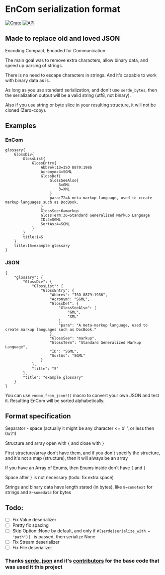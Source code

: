 # EnCom serialization format

[![Crate](https://img.shields.io/crates/v/serde_encom.svg)](https://crates.io/crates/serde_encom)
[![API](https://docs.rs/serde_encom/badge.svg)](https://docs.rs/serde_encom)

## Made to replace old and loved JSON

Encoding Compact, Encoded for Communication

The main goal was to remove extra characters, allow binary data, and speed up parsing of strings.

There is no need to escape characters in strings. And it's capable to work with binary data as is.

As long as you use standard serialization, and don't use `serde_bytes`, then the serialization output will be a valid string (utf8, not binary).

Also if you use string or byte slice in your resulting structure, it will not be cloned (Zero-copy).

## Examples
### EnCom
```
glossary{
    GlossDiv{
        GlossList{
            GlossEntry{
                Abbrev:13=ISO 8879:1986
                Acronym:4=SGML
                GlossDef{
                    GlossSeeAlso{
                        3=GML
                        3=XML
                    }
                    para:72=A meta-markup language, used to create markup languages such as DocBook.
                }
                GlossSee:6=markup
                GlossTerm:36=Standard Generalized Markup Language
                ID:4=SGML
                SortAs:4=SGML
            }
        }
        title:1=S
    }
    title:16=example glossary
}
```

### JSON
```
{
    "glossary": {
        "GlossDiv": {
            "GlossList": {
                "GlossEntry": {
                    "Abbrev": "ISO 8879:1986",
                    "Acronym": "SGML",
                    "GlossDef": {
                        "GlossSeeAlso": [
                            "GML",
                            "XML"
                        ],
                        "para": "A meta-markup language, used to create markup languages such as DocBook."
                    },
                    "GlossSee": "markup",
                    "GlossTerm": "Standard Generalized Markup Language",
                    "ID": "SGML",
                    "SortAs": "SGML"
                }
            },
            "title": "S"
        },
        "title": "example glossary"
    }
}
```

You can use `encom_from_json!()` macro to convert your own JSON and test it. Resulting EnCom will be sorted alphabetically.

## Format specification
Separator - space (actually it might be any character <= b' ', or less then 0x21)

Structure and array open with `{` and close with `}`

First structure/array don't have them, and if you don't specify the structure, and it's not a map (structure), then it will always be an array

If you have an Array of Enums, then Enums inside don't have `{` and `}`

Space after `}` is not necessary (todo: fix extra space)

Strings and binary data have length stated (in bytes), like `8=sometext` for strings and `8~somedata` for bytes

## Todo:
- [ ] Fix Value deserializer
- [ ] Pretty fix spacing
- [ ] Skip Option::None by default, and only if `#[serde(serialize_with = "path")] ` is passed, then serialize None
- [ ] Fix Stream deserializer
- [ ] Fix File deserializer

### Thanks [serde_json](https://github.com/serde-rs/json) and it's [contributors](https://github.com/serde-rs/json/graphs/contributors) for the base code that was used it this project
